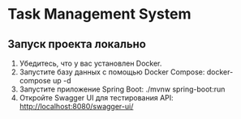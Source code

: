 # Task Management System

## Запуск проекта локально

1. Убедитесь, что у вас установлен Docker.
2. Запустите базу данных с помощью Docker Compose:
   docker-compose up -d
3. Запустите приложение Spring Boot:
   ./mvnw spring-boot:run
4. Откройте Swagger UI для тестирования API:
   [http://localhost:8080/swagger-ui/](http://localhost:8080/swagger-ui/)